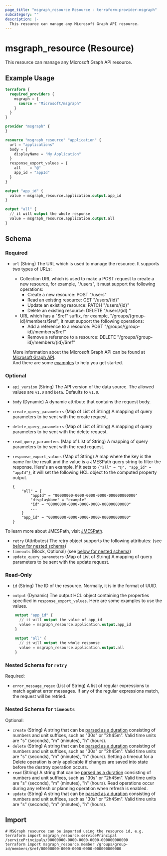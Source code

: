 ```yaml
---
page_title: "msgraph_resource Resource - terraform-provider-msgraph"
subcategory: ""
description: |-
  This resource can manage any Microsoft Graph API resource.
---
```


# msgraph_resource (Resource)

This resource can manage any Microsoft Graph API resource.

## Example Usage

 ```terraform
 terraform {
   required_providers {
     msgraph = {
       source = "Microsoft/msgraph"
     }
   }
 }
 
 provider "msgraph" {
 }
 
 resource "msgraph_resource" "application" {
   url = "applications"
   body = {
     displayName = "My Application"
   }
   response_export_values = {
     all    = "@"
     app_id = "appId"
   }
 }
 
 output "app_id" {
   value = msgraph_resource.application.output.app_id
 }
 
 output "all" {
   // it will output the whole response
   value = msgraph_resource.application.output.all
 }
 ```

<!-- schema generated by tfplugindocs -->
## Schema

### Required

- `url` (String) The URL which is used to manage the resource. It supports two types of URLs:  
  - Collection URL which is used to make a POST request to create a new resource, for example, "/users", it must support the following operations:
	- Create a new resource: POST "/users"
    - Read an existing resource: GET "/users/{id}"
    - Update an existing resource: PATCH "/users/{id}"
    - Delete an existing resource: DELETE "/users/{id} "
  - URL which has a "$ref" suffix, for example, "/groups/{group-id}/members/$ref", it must support the following operations:
	- Add a reference to a resource: POST "/groups/{group-id}/members/$ref"
	- Remove a reference to a resource: DELETE "/groups/{group-id}/members/{id}/$ref"
  
  More information about the Microsoft Graph API can be found at [Microsoft Graph API](https://docs.microsoft.com/en-us/graph/overview).  
  And there are some [examples](https://github.com/microsoft/terraform-provider-msgraph/tree/main/examples/quickstarts) to help you get started.

### Optional

- `api_version` (String) The API version of the data source. The allowed values are `v1.0` and `beta`. Defaults to `v1.0`.
- `body` (Dynamic) A dynamic attribute that contains the request body.
- `create_query_parameters` (Map of List of String) A mapping of query parameters to be sent with the create request.
- `delete_query_parameters` (Map of List of String) A mapping of query parameters to be sent with the delete request.
- `read_query_parameters` (Map of List of String) A mapping of query parameters to be sent with the read request.
- `response_export_values` (Map of String) A map where the key is the name for the result and the value is a JMESPath query string to filter the response. Here's an example. If it sets to `{"all" = "@", "app_id" = "appId"}`, it will set the following HCL object to the computed property output.

	```text
	{
		"all" = {
			"appId" = "00000000-0000-0000-0000-000000000000"
			"displayName" = "example"
			"id" = "00000000-0000-0000-0000-000000000000"
			...
		}
		"app_id" = "00000000-0000-0000-0000-000000000000"
	}
	```

To learn more about JMESPath, visit [JMESPath](https://jmespath.org/).
- `retry` (Attributes) The retry object supports the following attributes: (see [below for nested schema](#nestedatt--retry))
- `timeouts` (Block, Optional) (see [below for nested schema](#nestedblock--timeouts))
- `update_query_parameters` (Map of List of String) A mapping of query parameters to be sent with the update request.

### Read-Only

- `id` (String) The ID of the resource. Normally, it is in the format of UUID.
- `output` (Dynamic) The output HCL object containing the properties specified in `response_export_values`. Here are some examples to use the values.

	```terraform
	 output "app_id" {
	   // it will output the value of app_id
	   value = msgraph_resource.application.output.app_id
	 }
	 
	 output "all" {
	   // it will output the whole response
	   value = msgraph_resource.application.output.all
	 }
	```

<a id="nestedatt--retry"></a>
### Nested Schema for `retry`

Required:

- `error_message_regex` (List of String) A list of regular expressions to match against error messages. If any of the regular expressions match, the request will be retried.


<a id="nestedblock--timeouts"></a>
### Nested Schema for `timeouts`

Optional:

- `create` (String) A string that can be [parsed as a duration](https://pkg.go.dev/time#ParseDuration) consisting of numbers and unit suffixes, such as "30s" or "2h45m". Valid time units are "s" (seconds), "m" (minutes), "h" (hours).
- `delete` (String) A string that can be [parsed as a duration](https://pkg.go.dev/time#ParseDuration) consisting of numbers and unit suffixes, such as "30s" or "2h45m". Valid time units are "s" (seconds), "m" (minutes), "h" (hours). Setting a timeout for a Delete operation is only applicable if changes are saved into state before the destroy operation occurs.
- `read` (String) A string that can be [parsed as a duration](https://pkg.go.dev/time#ParseDuration) consisting of numbers and unit suffixes, such as "30s" or "2h45m". Valid time units are "s" (seconds), "m" (minutes), "h" (hours). Read operations occur during any refresh or planning operation when refresh is enabled.
- `update` (String) A string that can be [parsed as a duration](https://pkg.go.dev/time#ParseDuration) consisting of numbers and unit suffixes, such as "30s" or "2h45m". Valid time units are "s" (seconds), "m" (minutes), "h" (hours).

## Import

 ```shell
 # MSGraph resource can be imported using the resource id, e.g.
 terraform import msgraph_resource.servicePrincipal /servicePrincipals/00000000-0000-0000-0000-000000000000
 terraform import msgraph_resource.member /groups/group-id/members/$ref/00000000-0000-0000-0000-000000000000
 ```
